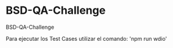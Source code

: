 # BSD-QA-Challenge
BSD-QA-Challenge


Para ejecutar los Test Cases utilizar el comando: 'npm run wdio'
